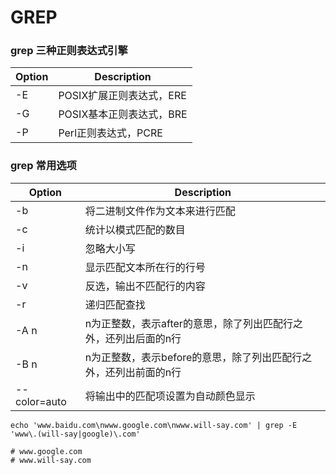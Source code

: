 # GREP

### grep 三种正则表达式引擎

| Option | Description      |
| ------ | ---------------- |
| -E     | POSIX扩展正则表达式，ERE |
| -G     | POSIX基本正则表达式，BRE |
| -P     | Perl正则表达式，PCRE   |

### grep 常用选项

| Option       | Description                          |
| ------------ | ------------------------------------ |
| -b           | 将二进制文件作为文本来进行匹配                      |
| -c           | 统计以模式匹配的数目                           |
| -i           | 忽略大小写                                |
| -n           | 显示匹配文本所在行的行号                         |
| -v           | 反选，输出不匹配行的内容                         |
| -r           | 递归匹配查找                               |
| -A n         | n为正整数，表示after的意思，除了列出匹配行之外，还列出后面的n行  |
| -B n         | n为正整数，表示before的意思，除了列出匹配行之外，还列出前面的n行 |
| --color=auto | 将输出中的匹配项设置为自动颜色显示                    |

```
echo 'www.baidu.com\nwww.google.com\nwww.will-say.com' | grep -E 'www\.(will-say|google)\.com'

# www.google.com
# www.will-say.com
```

